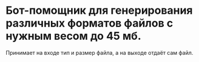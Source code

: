 # Бот-помощник для генерирования различных форматов файлов с нужным весом до 45 мб.
Принимает на входе тип и размер файла, а на выходе отдаёт сам файл.
